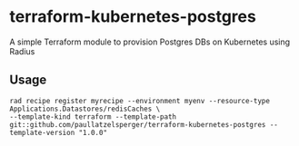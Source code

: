 # terraform-kubernetes-postgres

A simple Terraform module to provision Postgres DBs on Kubernetes using Radius

## Usage

```shell
rad recipe register myrecipe --environment myenv --resource-type Applications.Datastores/redisCaches \
--template-kind terraform --template-path git::github.com/paullatzelsperger/terraform-kubernetes-postgres --template-version "1.0.0"
```
